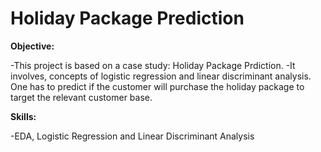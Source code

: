 
# Holiday Package Prediction

**Objective:**

-This project is based on a case study: Holiday Package Prdiction. 
-It involves, concepts of logistic regression and linear discriminant analysis. One has to predict if the customer will purchase the holiday package to target the relevant customer base.

**Skills:**

-EDA, Logistic Regression and Linear Discriminant Analysis
